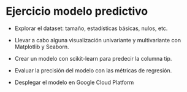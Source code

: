 # Ejercicio modelo predictivo

- Explorar el dataset: tamaño, estadísticas básicas, nulos, etc.

- Llevar a cabo alguna visualización univariante y multivariante con Matplotlib y Seaborn.

- Crear un modelo con scikit-learn para predecir la columna tip.

- Evaluar la precisión del modelo con las métricas de regresión.

- Desplegar el modelo en Google Cloud Platform

